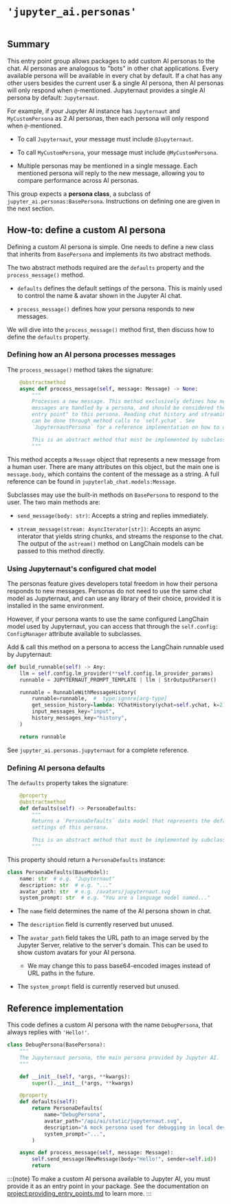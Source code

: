 # `'jupyter_ai.personas'`

```{contents} Contents
```

## Summary

This entry point group allows packages to add custom AI personas to the chat.
AI personas are analogous to "bots" in other chat applications. Every available
persona will be available in every chat by default. If a chat has any other
users besides the current user & a single AI persona, then AI personas will only
respond when `@`-mentioned. Jupyternaut provides a single AI persona by default:
`Jupyternaut`.

For example, if your Jupyter AI instance has `Jupyternaut` and `MyCustomPersona`
as 2 AI personas, then each persona will only respond when `@`-mentioned.

- To call `Jupyternaut`, your message must include `@Jupyternaut`.

- To call `MyCustomPersona`, your message must include `@MyCustomPersona`.

- Multiple personas may be mentioned in a single message. Each mentioned persona
  will reply to the new message, allowing you to compare performance across AI
  personas.

This group expects a **persona class**, a subclass of
`jupyter_ai.personas:BasePersona`. Instructions on defining one are given in the
next section.

## How-to: define a custom AI persona

Defining a custom AI persona is simple. One needs to define a new class that
inherits from `BasePersona` and implements its two abstract methods.

The two abstract methods required are the `defaults` property and the
`process_message()` method.

- `defaults` defines the default settings of the persona. This is mainly used to
control the name & avatar shown in the Jupyter AI chat.

- `process_message()` defines how your persona responds to new messages.

We will dive into the `process_message()` method first, then discuss how to
define the `defaults` property.

### Defining how an AI persona processes messages

The `process_message()` method takes the signature:

```py
    @abstractmethod
    async def process_message(self, message: Message) -> None:
        """
        Processes a new message. This method exclusively defines how new
        messages are handled by a persona, and should be considered the "main
        entry point" to this persona. Reading chat history and streaming a reply
        can be done through method calls to `self.ychat`. See
        `JupyternautPersona` for a reference implementation on how to do so.

        This is an abstract method that must be implemented by subclasses.
        """
```

This method accepts a `Message` object that represents a new message from a
human user. There are many attributes on this object, but the main one is
`message.body`, which contains the content of the message as a string.
A full reference can be found in `jupyterlab_chat.models:Message`.

Subclasses may use the built-in methods on `BasePersona` to respond to the user.
The two main methods are:

- `send_message(body: str)`: Accepts a string and replies immediately.

- `stream_message(stream: AsyncIterator[str])`: Accepts an async interator that
yields string chunks, and streams the response to the chat. The output of the
`astream()` method on LangChain models can be passed to this method directly.

### Using Jupyternaut's configured chat model

The personas feature gives developers total freedom in how their persona
responds to new messages. Personas do not need to use the same chat model as
Jupyternaut, and can use any library of their choice, provided it is installed
in the same environment.

However, if your persona wants to use the same configured LangChain model used
by Jupyternaut, you can access that through the `self.config: ConfigManager`
attribute available to subclasses.

Add & call this method on a persona to access the LangChain runnable used by
Jupyternaut:

```py
def build_runnable(self) -> Any:
    llm = self.config.lm_provider(**self.config.lm_provider_params)
    runnable = JUPYTERNAUT_PROMPT_TEMPLATE | llm | StrOutputParser()

    runnable = RunnableWithMessageHistory(
        runnable=runnable,  #  type:ignore[arg-type]
        get_session_history=lambda: YChatHistory(ychat=self.ychat, k=2),
        input_messages_key="input",
        history_messages_key="history",
    )

    return runnable
```

See `jupyter_ai.personas.jupyternaut` for a complete reference.

### Defining AI persona defaults

The `defaults` property takes the signature:

```py
    @property
    @abstractmethod
    def defaults(self) -> PersonaDefaults:
        """
        Returns a `PersonaDefaults` data model that represents the default
        settings of this persona.

        This is an abstract method that must be implemented by subclasses.
        """
```

This property should return a `PersonaDefaults` instance:

```py
class PersonaDefaults(BaseModel):
    name: str  # e.g. "Jupyternaut"
    description: str  # e.g. "..."
    avatar_path: str  # e.g. /avatars/jupyternaut.svg
    system_prompt: str  # e.g. "You are a language model named..."
```

- The `name` field determines the name of the AI persona shown in chat.

- The `description` field is currently reserved but unused.

- The `avatar_path` field takes the URL path to an image served by the Jupyter
Server, relative to the server's domain. This can be used to show custom avatars
for your AI persona.

    - We may change this to pass base64-encoded images instead of URL paths in
    the future.

- The `system_prompt` field is currently reserved but unused.

## Reference implementation

This code defines a custom AI persona with the name `DebugPersona`, that always
replies with `'Hello!'`.

```py
class DebugPersona(BasePersona):
    """
    The Jupyternaut persona, the main persona provided by Jupyter AI.
    """

    def __init__(self, *args, **kwargs):
        super().__init__(*args, **kwargs)

    @property
    def defaults(self):
        return PersonaDefaults(
            name="DebugPersona",
            avatar_path="/api/ai/static/jupyternaut.svg",
            description="A mock persona used for debugging in local dev environments.",
            system_prompt="...",
        )

    async def process_message(self, message: Message):
        self.send_message(NewMessage(body="Hello!", sender=self.id))
        return
```

:::{note}
To make a custom AI persona available to Jupyter AI, you must provide it as an
entry point in your package. See the documentation on
<project:providing_entry_points.md> to learn more.
:::

